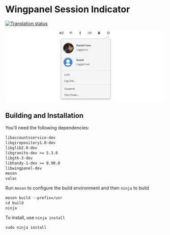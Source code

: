 # Wingpanel Session Indicator
[![Translation status](https://l10n.elementary.io/widgets/wingpanel/-/wingpanel-indicator-session/svg-badge.svg)](https://l10n.elementary.io/engage/wingpanel/?utm_source=widget)

![Screenshot](data/screenshot.png?raw=true)

## Building and Installation

You'll need the following dependencies:

    libaccountsservice-dev
    libgirepository1.0-dev
    libglib2.0-dev
    libgranite-dev >= 5.3.0
    libgtk-3-dev
    libhandy-1-dev >= 0.90.0
    libwingpanel-dev
    meson
    valac

Run `meson` to configure the build environment and then `ninja` to build

    meson build --prefix=/usr
    cd build
    ninja

To install, use `ninja install`

    sudo ninja install
